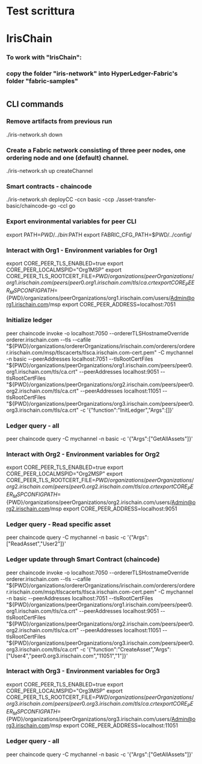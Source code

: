 # Test scrittura
# IrisChain
### To work with "IrisChain": 
### copy the folder "iris-network" into HyperLedger-Fabric's folder "fabric-samples"
#
## CLI commands
### Remove artifacts from previous run
./iris-network.sh down

### Create a Fabric network consisting of three peer nodes, one ordering node and one (default) channel.
./iris-network.sh up createChannel

### Smart contracts - chaincode
./iris-network.sh deployCC -ccn basic -ccp ./asset-transfer-basic/chaincode-go -ccl go

### Export environmental variables for peer CLI
export PATH=${PWD}/../bin:$PATH
export FABRIC_CFG_PATH=$PWD/../config/

### Interact with Org1 - Environment variables for Org1
export CORE_PEER_TLS_ENABLED=true
export CORE_PEER_LOCALMSPID="Org1MSP"
export CORE_PEER_TLS_ROOTCERT_FILE=${PWD}/organizations/peerOrganizations/org1.irischain.com/peers/peer0.org1.irischain.com/tls/ca.crt
export CORE_PEER_MSPCONFIGPATH=${PWD}/organizations/peerOrganizations/org1.irischain.com/users/Admin@org1.irischain.com/msp
export CORE_PEER_ADDRESS=localhost:7051

### Initialize ledger
peer chaincode invoke -o localhost:7050 --ordererTLSHostnameOverride orderer.irischain.com --tls --cafile "${PWD}/organizations/ordererOrganizations/irischain.com/orderers/orderer.irischain.com/msp/tlscacerts/tlsca.irischain.com-cert.pem" -C mychannel -n basic --peerAddresses localhost:7051 --tlsRootCertFiles "${PWD}/organizations/peerOrganizations/org1.irischain.com/peers/peer0.org1.irischain.com/tls/ca.crt" --peerAddresses localhost:9051 --tlsRootCertFiles "${PWD}/organizations/peerOrganizations/org2.irischain.com/peers/peer0.org2.irischain.com/tls/ca.crt" --peerAddresses localhost:11051 --tlsRootCertFiles "${PWD}/organizations/peerOrganizations/org3.irischain.com/peers/peer0.org3.irischain.com/tls/ca.crt" -c '{"function":"InitLedger","Args":[]}'

### Ledger query - all
peer chaincode query -C mychannel -n basic -c '{"Args":["GetAllAssets"]}'

### Interact with Org2 - Environment variables for Org2
export CORE_PEER_TLS_ENABLED=true
export CORE_PEER_LOCALMSPID="Org2MSP"
export CORE_PEER_TLS_ROOTCERT_FILE=${PWD}/organizations/peerOrganizations/org2.irischain.com/peers/peer0.org2.irischain.com/tls/ca.crt
export CORE_PEER_MSPCONFIGPATH=${PWD}/organizations/peerOrganizations/org2.irischain.com/users/Admin@org2.irischain.com/msp
export CORE_PEER_ADDRESS=localhost:9051

### Ledger query - Read specific asset
peer chaincode query -C mychannel -n basic -c '{"Args":["ReadAsset","User2"]}'

### Ledger update through Smart Contract (chaincode)
peer chaincode invoke -o localhost:7050 --ordererTLSHostnameOverride orderer.irischain.com --tls --cafile "${PWD}/organizations/ordererOrganizations/irischain.com/orderers/orderer.irischain.com/msp/tlscacerts/tlsca.irischain.com-cert.pem" -C mychannel -n basic --peerAddresses localhost:7051 --tlsRootCertFiles "${PWD}/organizations/peerOrganizations/org1.irischain.com/peers/peer0.org1.irischain.com/tls/ca.crt" --peerAddresses localhost:9051 --tlsRootCertFiles "${PWD}/organizations/peerOrganizations/org2.irischain.com/peers/peer0.org2.irischain.com/tls/ca.crt" --peerAddresses localhost:11051 --tlsRootCertFiles "${PWD}/organizations/peerOrganizations/org3.irischain.com/peers/peer0.org3.irischain.com/tls/ca.crt" -c '{"function":"CreateAsset","Args":["User4","peer0.org3.irischain.com","11051","1"]}'

### Interact with Org3 - Environment variables for Org3
export CORE_PEER_TLS_ENABLED=true
export CORE_PEER_LOCALMSPID="Org3MSP"
export CORE_PEER_TLS_ROOTCERT_FILE=${PWD}/organizations/peerOrganizations/org3.irischain.com/peers/peer0.org3.irischain.com/tls/ca.crt
export CORE_PEER_MSPCONFIGPATH=${PWD}/organizations/peerOrganizations/org3.irischain.com/users/Admin@org3.irischain.com/msp
export CORE_PEER_ADDRESS=localhost:11051

### Ledger query - all
peer chaincode query -C mychannel -n basic -c '{"Args":["GetAllAssets"]}'
